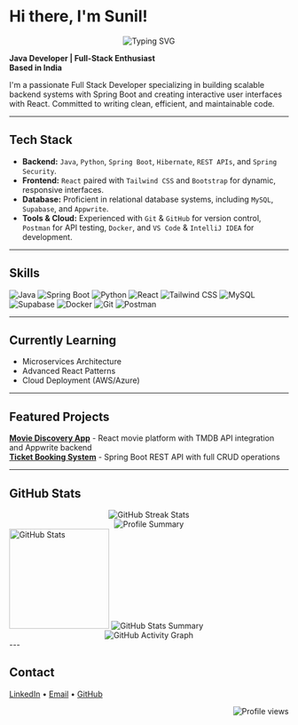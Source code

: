 # Hi there, I'm Sunil!

<div align="center">
  <img src="https://readme-typing-svg.herokuapp.com?font=Fira+Code&pause=1000&color=2E9EF7&center=true&vCenter=true&width=500&lines=Full+Stack+Developer;Java+%7C+Spring+Boot+%7C+React;Databases+%26+Cloud+Ready;Building+Scalable+Solutions" alt="Typing SVG" />
</div>

**Java Developer | Full-Stack Enthusiast**  
**Based in India**

I'm a passionate Full Stack Developer specializing in building scalable backend systems with Spring Boot and creating interactive user interfaces with React. Committed to writing clean, efficient, and maintainable code.

---

## Tech Stack

* **Backend:** `Java`, `Python`, `Spring Boot`, `Hibernate`, `REST APIs`, and `Spring Security`.
* **Frontend:** `React` paired with `Tailwind CSS` and `Bootstrap` for dynamic, responsive interfaces.
* **Database:** Proficient in relational database systems, including `MySQL`, `Supabase`, and `Appwrite`.
* **Tools & Cloud:** Experienced with `Git` & `GitHub` for version control, `Postman` for API testing, `Docker`, and `VS Code` & `IntelliJ IDEA` for development.

---

## Skills

![Java](https://img.shields.io/badge/-Java-007396?style=flat&logo=java&logoColor=white)
![Spring Boot](https://img.shields.io/badge/-Spring%20Boot-6DB33F?style=flat&logo=spring&logoColor=white)
![Python](https://img.shields.io/badge/-Python-3776AB?style=flat&logo=python&logoColor=white)
![React](https://img.shields.io/badge/-React-61DAFB?style=flat&logo=react&logoColor=black)
![Tailwind CSS](https://img.shields.io/badge/-Tailwind%20CSS-38B2AC?style=flat&logo=tailwind-css&logoColor=white)
![MySQL](https://img.shields.io/badge/-MySQL-4479A1?style=flat&logo=mysql&logoColor=white)
![Supabase](https://img.shields.io/badge/-Supabase-3ECF8E?style=flat&logo=supabase&logoColor=white)
![Docker](https://img.shields.io/badge/-Docker-2496ED?style=flat&logo=docker&logoColor=white)
![Git](https://img.shields.io/badge/-Git-F05032?style=flat&logo=git&logoColor=white)
![Postman](https://img.shields.io/badge/-Postman-FF6C37?style=flat&logo=postman&logoColor=white)

---

## Currently Learning

- Microservices Architecture
- Advanced React Patterns
- Cloud Deployment (AWS/Azure)

---

## Featured Projects

**[Movie Discovery App](https://ted-tmdb-movie-07.netlify.app/)** - React movie platform with TMDB API integration and Appwrite backend  
**[Ticket Booking System](https://github.com/sunil-gumatimath/movie-ticket-booking-system)** - Spring Boot REST API with full CRUD operations

---

## GitHub Stats

<div align="center">
  <img src="https://github-readme-streak-stats.herokuapp.com/?user=sunil-gumatimath&theme=tokyonight&hide_border=true" alt="GitHub Streak Stats" />
</div>

<div align="center">
  <img src="https://github-profile-summary-cards.vercel.app/api/cards/profile-details?username=sunil-gumatimath&theme=tokyonight" alt="Profile Summary" />
</div>

<img height="180em" src="https://github-readme-stats.vercel.app/api?username=sunil-gumatimath&show_icons=true&theme=tokyonight&hide_border=true&include_all_commits=true&count_private=true" alt="GitHub Stats" />
<img src="https://github-profile-summary-cards.vercel.app/api/cards/stats?username=sunil-gumatimath&theme=tokyonight" alt="GitHub Stats Summary" />
<div align="center">
  <img src="https://github-readme-activity-graph.vercel.app/graph?username=sunil-gumatimath&theme=tokyonight&hide_border=true" alt="GitHub Activity Graph" />
</div>
---

## Contact

[LinkedIn](https://linkedin.com/in/sunil-gumatimath) • [Email](mailto:sunilgumatimath.vs@gmail.com) • [GitHub](https://github.com/sunil-gumatimath)

<div align="right">
  <img src="https://komarev.com/ghpvc/?username=sunil-gumatimath&label=Profile%20views&color=0e75b6&style=flat" alt="Profile views" />
</div>
